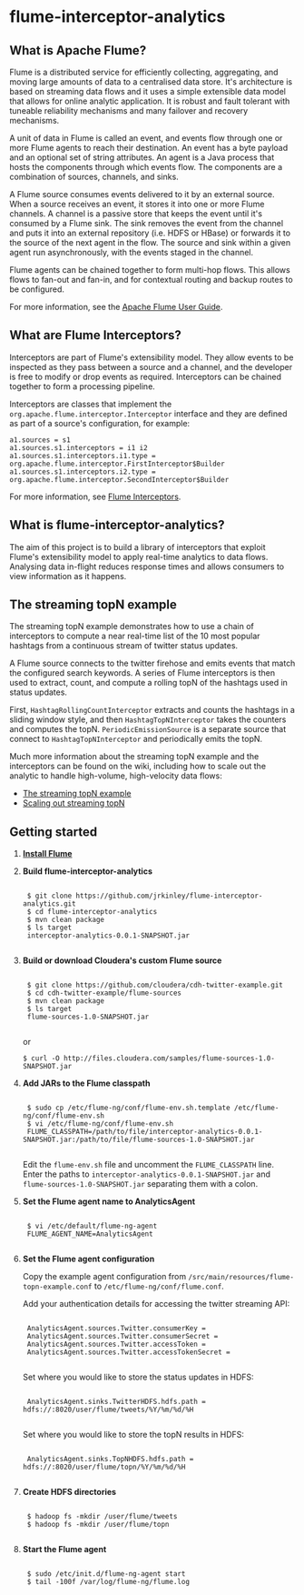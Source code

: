 # flume-interceptor-analytics

## What is Apache Flume?

Flume is a distributed service for efficiently collecting, aggregating, and moving large amounts of data to a centralised data store. It's architecture is based on streaming data flows and it uses a simple extensible data model that allows for online analytic application. It is robust and fault tolerant with tuneable reliability mechanisms and many failover and recovery mechanisms.

A unit of data in Flume is called an event, and events flow through one or more Flume agents to reach their destination. An event has a byte payload and an optional set of string attributes. An agent is a Java process that hosts the components through which events flow. The components are a combination of sources, channels, and sinks.

A Flume source consumes events delivered to it by an external source. When a source receives an event, it stores it into one or more Flume channels. A channel is a passive store that keeps the event until it's consumed by a Flume sink. The sink removes the event from the channel and puts it into an external repository (i.e. HDFS or HBase) or forwards it to the source of the next agent in the flow. The source and sink within a given agent run asynchronously, with the events staged in the channel.

Flume agents can be chained together to form multi-hop flows. This allows flows to fan-out and fan-in, and for contextual routing and backup routes to be configured.

For more information, see the [Apache Flume User Guide](http://flume.apache.org/FlumeUserGuide.html).

## What are Flume Interceptors?

Interceptors are part of Flume's extensibility model. They allow events to be inspected as they pass between a source and a channel, and the developer is free to modify or drop events as required. Interceptors can be chained together to form a processing pipeline.

Interceptors are classes that implement the `org.apache.flume.interceptor.Interceptor` interface and they are defined as part of a source's configuration, for example:

    a1.sources = s1
    a1.sources.s1.interceptors = i1 i2
    a1.sources.s1.interceptors.i1.type = org.apache.flume.interceptor.FirstInterceptor$Builder
    a1.sources.s1.interceptors.i2.type = org.apache.flume.interceptor.SecondInterceptor$Builder

For more information, see [Flume Interceptors](http://flume.apache.org/FlumeUserGuide.html#flume-interceptors).

## What is flume-interceptor-analytics?

The aim of this project is to build a library of interceptors that exploit Flume's extensibility model to apply real-time analytics to data flows. Analysing data in-flight reduces response times and allows consumers to view information as it happens.

## The streaming topN example

The streaming topN example demonstrates how to use a chain of interceptors to compute a near real-time list of the 10 most popular hashtags from a continuous stream of twitter status updates.

A Flume source connects to the twitter firehose and emits events that match the configured search keywords. A series of Flume interceptors is then used to extract, count, and compute a rolling topN of the hashtags used in status updates.

First, `HashtagRollingCountInterceptor` extracts and counts the hashtags in a sliding window style, and then `HashtagTopNInterceptor` takes the counters and computes the topN. `PeriodicEmissionSource` is a separate source that connect to `HashtagTopNInterceptor` and periodically emits the topN.

Much more information about the streaming topN example and the interceptors can be found on the wiki, including how to scale out the analytic to handle high-volume, high-velocity data flows:

* [The streaming topN example](https://github.com/jrkinley/flume-interceptor-analytics/wiki/The-streaming-topN-example)
* [Scaling out streaming topN](https://github.com/jrkinley/flume-interceptor-analytics/wiki/Scaling-out-streaming-topN)

## Getting started

1. **[Install Flume](http://www.cloudera.com/content/cloudera-content/cloudera-docs/CDH4/latest/CDH4-Installation-Guide/cdh4ig_topic_12.html)**

2. **Build flume-interceptor-analytics**

    <pre><code>
    $ git clone https://github.com/jrkinley/flume-interceptor-analytics.git
    $ cd flume-interceptor-analytics
    $ mvn clean package
    $ ls target
    interceptor-analytics-0.0.1-SNAPSHOT.jar
    </code></pre>

3. **Build or download Cloudera's custom Flume source**

    <pre><code>
    $ git clone https://github.com/cloudera/cdh-twitter-example.git
    $ cd cdh-twitter-example/flume-sources
    $ mvn clean package
    $ ls target
    flume-sources-1.0-SNAPSHOT.jar
     </code></pre>

    or

    <pre><code>$ curl -O http://files.cloudera.com/samples/flume-sources-1.0-SNAPSHOT.jar</code></pre>

4. **Add JARs to the Flume classpath**

    <pre><code>
    $ sudo cp /etc/flume-ng/conf/flume-env.sh.template /etc/flume-ng/conf/flume-env.sh
    $ vi /etc/flume-ng/conf/flume-env.sh
    FLUME_CLASSPATH=/path/to/file/interceptor-analytics-0.0.1-SNAPSHOT.jar:/path/to/file/flume-sources-1.0-SNAPSHOT.jar
    </code></pre>

    Edit the `flume-env.sh` file and uncomment the `FLUME_CLASSPATH` line.
    Enter the paths to `interceptor-analytics-0.0.1-SNAPSHOT.jar` and `flume-sources-1.0-SNAPSHOT.jar` separating them with a colon.

5. **Set the Flume agent name to AnalyticsAgent**

    <pre><code>
    $ vi /etc/default/flume-ng-agent
    FLUME_AGENT_NAME=AnalyticsAgent
    </code></pre>

6. **Set the Flume agent configuration**

    Copy the example agent configuration from `/src/main/resources/flume-topn-example.conf` to `/etc/flume-ng/conf/flume.conf`.
    
    Add your authentication details for accessing the twitter streaming API:

    <pre><code>
    AnalyticsAgent.sources.Twitter.consumerKey = <required>
    AnalyticsAgent.sources.Twitter.consumerSecret = <required>
    AnalyticsAgent.sources.Twitter.accessToken = <required>
    AnalyticsAgent.sources.Twitter.accessTokenSecret = <required>
    </code></pre>

    Set where you would like to store the status updates in HDFS:

    <pre><code>
    AnalyticsAgent.sinks.TwitterHDFS.hdfs.path = hdfs://<required>:8020/user/flume/tweets/%Y/%m/%d/%H
    </code></pre>

    Set where you would like to store the topN results in HDFS:

    <pre><code>
    AnalyticsAgent.sinks.TopNHDFS.hdfs.path = hdfs://<required>:8020/user/flume/topn/%Y/%m/%d/%H
    </code></pre>

7. **Create HDFS directories**

    <pre><code>
    $ hadoop fs -mkdir /user/flume/tweets
    $ hadoop fs -mkdir /user/flume/topn
    </code></pre>

8. **Start the Flume agent**

    <pre><code>
    $ sudo /etc/init.d/flume-ng-agent start
    $ tail -100f /var/log/flume-ng/flume.log
    </code></pre>